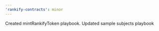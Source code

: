 ```yaml
---
'rankify-contracts': minor
---
```


Created mintRankifyToken playbook. Updated sample subjects playbook
